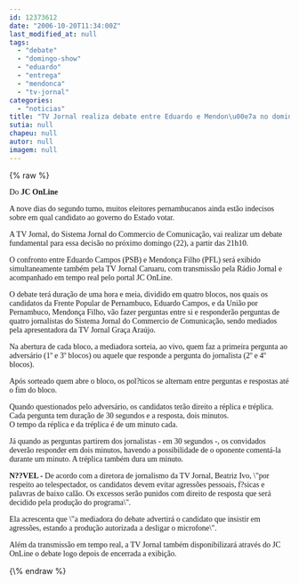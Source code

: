 ```yaml
---
id: 12373612
date: "2006-10-20T11:34:00Z"
last_modified_at: null
tags:
  - "debate"
  - "domingo-show"
  - "eduardo"
  - "entrega"
  - "mendonca"
  - "tv-jornal"
categories:
  - "noticias"
title: "TV Jornal realiza debate entre Eduardo e Mendon\u00e7a no domingo"
sutia: null
chapeu: null
autor: null
imagem: null
---
```

{\% raw %}
<p><P><FONT face=Verdana>Do <STRONG>JC OnLine</STRONG></FONT></P></p>
<p><P><FONT face=Verdana>A nove dias do segundo turno, muitos eleitores pernambucanos ainda estão indecisos sobre em qual candidato ao governo do Estado votar. </FONT></P></p>
<p><P><FONT face=Verdana>A TV Jornal, do Sistema Jornal do Commercio de Comunicação, vai realizar um debate fundamental para essa decisão no próximo domingo (22), a partir das 21h10. </FONT></P></p>
<p><P><FONT face=Verdana>O confronto entre Eduardo Campos (PSB) e Mendonça Filho (PFL) será exibido simultaneamente também pela TV Jornal Caruaru, com transmissão pela Rádio Jornal e acompanhado em tempo real pelo portal JC OnLine.</FONT></P></p>
<p><P><FONT face=Verdana>O debate terá duração de uma hora e meia, dividido em quatro blocos, nos quais os candidatos da Frente Popular de Pernambuco, Eduardo Campos, e da União por Pernambuco, Mendonça Filho, vão fazer perguntas entre si e responderão perguntas de quatro jornalistas do Sistema Jornal do Commercio de Comunicação, sendo mediados pela apresentadora da TV Jornal Graça Araújo. </FONT></P></p>
<p><P><FONT face=Verdana>Na abertura de cada bloco, a mediadora sorteia, ao vivo, quem faz a primeira pergunta ao adversário (1º e 3º blocos) ou aquele que responde a pergunta do jornalista (2º e 4º blocos). </FONT></P></p>
<p><P><FONT face=Verdana>Após sorteado quem abre o bloco, os pol?ticos se alternam entre perguntas e respostas até o fim do bloco.</FONT></P></p>
<p><P><FONT face=Verdana>Quando questionados pelo adversário, os candidatos terão direito a réplica e tréplica. Cada pergunta tem duração de 30 segundos e a resposta, dois minutos. <BR>O tempo da réplica e da tréplica é de um minuto cada.</FONT></P></p>
<p><P><FONT face=Verdana>Já quando as perguntas partirem dos jornalistas - em 30 segundos -, os convidados deverão responder em dois minutos, havendo a possibilidade de o oponente comentá-la durante um minuto. A tréplica também dura um minuto.</FONT></P></p>
<p><P><FONT face=Verdana><STRONG>N??VEL -</STRONG> De acordo com a diretora de jornalismo da TV Jornal, Beatriz Ivo, \"por respeito ao telespectador, os candidatos devem evitar agressões pessoais, f?sicas e palavras de baixo calão. Os excessos serão punidos com direito de resposta que será decidido pela produção do programa\". </FONT></P></p>
<p><P><FONT face=Verdana>Ela acrescenta que \"a mediadora do debate advertirá o candidato que insistir em agressões, estando a produção autorizada a desligar o microfone\".</FONT></P></p>
<p><P><FONT face=Verdana>Além da transmissão em tempo real, a TV Jornal também disponibilizará através do JC OnLine o debate logo depois de encerrada a exibição.</FONT></P> </p>
{\% endraw %}